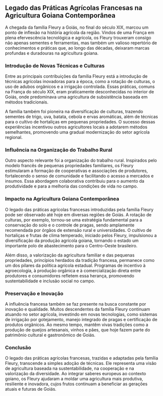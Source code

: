 ## Legado das Práticas Agrícolas Francesas na Agricultura Goiana Contemporânea

A chegada da família Fleury a Goiás, no final do século XIX, marcou um ponto de inflexão na história agrícola da região. Vindos de uma França em plena efervescência tecnológica e agrícola, os Fleury trouxeram consigo não apenas sementes e ferramentas, mas também um valioso repertório de conhecimentos e práticas que, ao longo das décadas, deixaram marcas profundas e duradouras na agricultura goiana.

### Introdução de Novas Técnicas e Culturas

Entre as principais contribuições da família Fleury está a introdução de técnicas agrícolas inovadoras para a época, como a rotação de culturas, o uso de adubos orgânicos e a irrigação controlada. Essas práticas, comuns na França do século XIX, eram praticamente desconhecidas no interior de Goiás, onde predominava uma agricultura de subsistência baseada em métodos tradicionais.

A família também foi pioneira na diversificação de culturas, trazendo sementes de trigo, uva, batata, cebola e ervas aromáticas, além de técnicas para o cultivo de hortaliças em pequenas propriedades. O sucesso dessas experiências incentivou outros agricultores locais a adotarem métodos semelhantes, promovendo uma gradual modernização do setor agrícola regional.

### Influência na Organização do Trabalho Rural

Outro aspecto relevante foi a organização do trabalho rural. Inspirados pelo modelo francês de pequenas propriedades familiares, os Fleury estimularam a formação de cooperativas e associações de produtores, fortalecendo o senso de comunidade e facilitando o acesso a mercados e insumos. Essa abordagem colaborativa contribuiu para o aumento da produtividade e para a melhoria das condições de vida no campo.

### Impacto na Agricultura Goiana Contemporânea

O legado das práticas agrícolas francesas introduzidas pela família Fleury pode ser observado até hoje em diversas regiões de Goiás. A rotação de culturas, por exemplo, tornou-se uma estratégia fundamental para a conservação do solo e o controle de pragas, sendo amplamente recomendada por órgãos de extensão rural e universidades. O cultivo de hortaliças e frutas de clima temperado, iniciado pelos Fleury, impulsionou a diversificação da produção agrícola goiana, tornando o estado um importante polo de abastecimento para o Centro-Oeste brasileiro.

Além disso, a valorização da agricultura familiar e das pequenas propriedades, princípios herdados da tradição francesa, permanece como um dos pilares da política agrícola estadual. Programas de incentivo à agroecologia, à produção orgânica e à comercialização direta entre produtores e consumidores refletem essa herança, promovendo sustentabilidade e inclusão social no campo.

### Preservação e Inovação

A influência francesa também se faz presente na busca constante por inovação e qualidade. Muitos descendentes da família Fleury continuam atuando no setor agrícola, investindo em novas tecnologias, como sistemas de irrigação por gotejamento, manejo integrado de pragas e certificação de produtos orgânicos. Ao mesmo tempo, mantêm vivas tradições como a produção de queijos artesanais, vinhos e pães, que hoje fazem parte do patrimônio cultural e gastronômico de Goiás.

### Conclusão

O legado das práticas agrícolas francesas, trazidas e adaptadas pela família Fleury, transcende a simples adoção de técnicas. Ele representa uma visão de agricultura baseada na sustentabilidade, na cooperação e na valorização da diversidade. Ao integrar saberes europeus ao contexto goiano, os Fleury ajudaram a moldar uma agricultura mais produtiva, resiliente e inovadora, cujos frutos continuam a beneficiar as gerações atuais e futuras de Goiás.